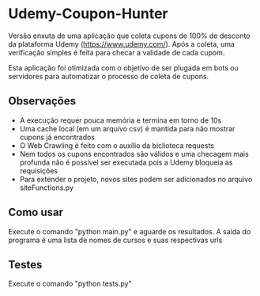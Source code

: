 # Udemy-Coupon-Hunter
Versão enxuta de uma aplicação que coleta cupons de 100% de desconto da plataforma Udemy (https://www.udemy.com/).
Após a coleta, uma verificação simples é feita para checar a validade de cada cupom.

Esta aplicação foi otimizada com o objetivo de ser plugada em bots ou servidores para automatizar o processo de coleta de cupons.

## Observações 
- A execução requer pouca memória e termina em torno de 10s
- Uma cache local (em um arquivo csv) é mantida para não mostrar cupons já encontrados
- O Web Crawling é feito com o auxílio da biclioteca requests
- Nem todos os cupons encontrados são válidos e uma checagem mais profunda não é possível ser executada pois a Udemy bloqueia as requisições
- Para extender o projeto, novos sites podem ser adicionados no arquivo siteFunctions.py

## Como usar
Execute o comando "python main.py" e aguarde os resultados.
A saída do programa é uma lista de nomes de cursos e suas respectivas urls 

## Testes
Execute o comando "python tests.py"
